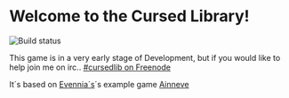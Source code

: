 # Welcome to the Cursed Library!

![Build status](https://travis-ci.org/JynxedJ/CursedLibrary.svg?branch=master)


This game is in a very early stage of Development, but if you would like to help join me on irc..
[#cursedlib on Freenode](irc://irc.freenode.net/#cursedlib)


It´s based on [Evennia´s](http://www.evennia.com/)´s example game [Ainneve](https://github.com/evennia/ainneve)
